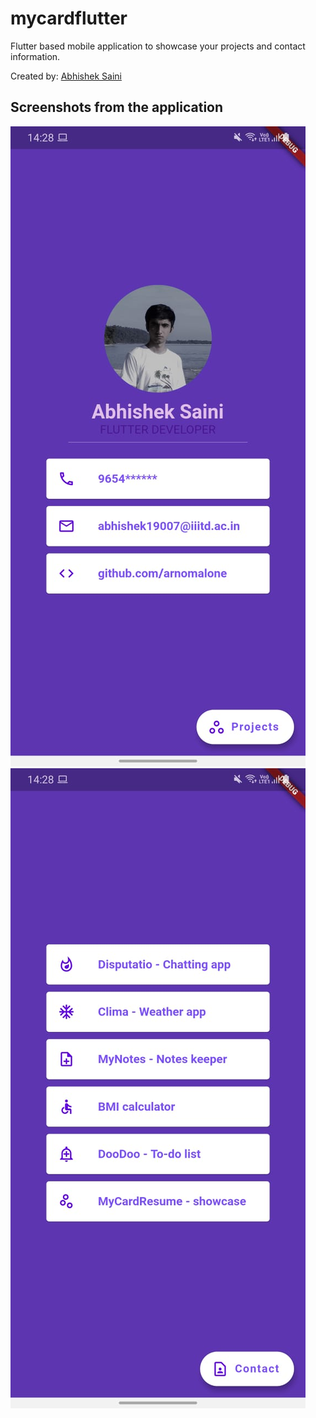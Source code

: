 # mycardflutter
Flutter based mobile application to showcase your projects and contact information. 

Created by:
[Abhishek Saini](https://www.github.com/arnomalone)

## Screenshots from the application
![](https://github.com/arnomalone/My-Card-Resume-App/blob/main/one.jpg)
![](https://github.com/arnomalone/My-Card-Resume-App/blob/main/two.jpg)

